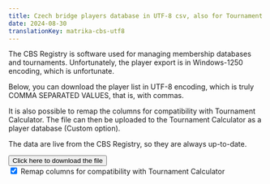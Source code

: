 ```yaml
---
title: Czech bridge players database in UTF-8 csv, also for Tournament calculator
date: 2024-08-30
translationKey: matrika-cbs-utf8
---
```


The CBS Registry is software used for managing membership databases and
tournaments. Unfortunately, the player export is in Windows-1250 encoding, which
is unfortunate.

Below, you can download the player list in UTF-8 encoding, which is truly COMMA
SEPARATED VALUES, that is, with commas.

It is also possible to remap the columns for compatibility with Tournament
Calculator. The file can then be uploaded to the Tournament Calculator as a
player database (Custom option).

The data are live from the CBS Registry, so they are always up-to-date.

<form action="/apps/matrika-player-db" method="GET"> 
    <button class="x-button" type="submit">Click here to download the file</button> <br> 
    <label> 
    <input type="checkbox" name="remap_columns" value="1" checked> Remap columns for compatibility with Tournament Calculator 
    </label> 
     <input type="hidden" name="lang" value="en">
</form>
